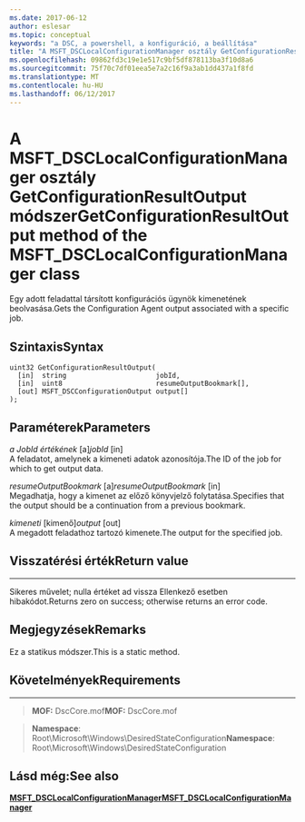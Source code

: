 ```yaml
---
ms.date: 2017-06-12
author: eslesar
ms.topic: conceptual
keywords: "a DSC, a powershell, a konfiguráció, a beállítása"
title: "A MSFT_DSCLocalConfigurationManager osztály GetConfigurationResultOutput módszer"
ms.openlocfilehash: 09862fd3c19e1e517c9bf5df878113ba3f10d8a6
ms.sourcegitcommit: 75f70c7df01eea5e7a2c16f9a3ab1dd437a1f8fd
ms.translationtype: MT
ms.contentlocale: hu-HU
ms.lasthandoff: 06/12/2017
---
```

# <a name="getconfigurationresultoutput-method-of-the-msftdsclocalconfigurationmanager-class"></a><span data-ttu-id="21fa5-103">A MSFT_DSCLocalConfigurationManager osztály GetConfigurationResultOutput módszer</span><span class="sxs-lookup"><span data-stu-id="21fa5-103">GetConfigurationResultOutput method of the MSFT_DSCLocalConfigurationManager class</span></span>

<span data-ttu-id="21fa5-104">Egy adott feladattal társított konfigurációs ügynök kimenetének beolvasása.</span><span class="sxs-lookup"><span data-stu-id="21fa5-104">Gets the Configuration Agent output associated with a specific job.</span></span>

<a name="syntax"></a><span data-ttu-id="21fa5-105">Szintaxis</span><span class="sxs-lookup"><span data-stu-id="21fa5-105">Syntax</span></span>
------

```mof
uint32 GetConfigurationResultOutput(
  [in]  string                      jobId,
  [in]  uint8                       resumeOutputBookmark[],
  [out] MSFT_DSCConfigurationOutput output[]
);
```

<a name="parameters"></a><span data-ttu-id="21fa5-106">Paraméterek</span><span class="sxs-lookup"><span data-stu-id="21fa5-106">Parameters</span></span>
----------

<span data-ttu-id="21fa5-107">*a JobId értékének* \[a\]</span><span class="sxs-lookup"><span data-stu-id="21fa5-107">*jobId* \[in\]</span></span>  
<span data-ttu-id="21fa5-108">A feladatot, amelynek a kimeneti adatok azonosítója.</span><span class="sxs-lookup"><span data-stu-id="21fa5-108">The ID of the job for which to get output data.</span></span>

<span data-ttu-id="21fa5-109">*resumeOutputBookmark* \[a\]</span><span class="sxs-lookup"><span data-stu-id="21fa5-109">*resumeOutputBookmark* \[in\]</span></span>  
<span data-ttu-id="21fa5-110">Megadhatja, hogy a kimenet az előző könyvjelző folytatása.</span><span class="sxs-lookup"><span data-stu-id="21fa5-110">Specifies that the output should be a continuation from a previous bookmark.</span></span>

<span data-ttu-id="21fa5-111">*kimeneti* \[kimenő\]</span><span class="sxs-lookup"><span data-stu-id="21fa5-111">*output* \[out\]</span></span>  
<span data-ttu-id="21fa5-112">A megadott feladathoz tartozó kimenete.</span><span class="sxs-lookup"><span data-stu-id="21fa5-112">The output for the specified job.</span></span>

## <a name="return-value"></a><span data-ttu-id="21fa5-113">Visszatérési érték</span><span class="sxs-lookup"><span data-stu-id="21fa5-113">Return value</span></span>
------------

<span data-ttu-id="21fa5-114">Sikeres művelet; nulla értéket ad vissza Ellenkező esetben hibakódot.</span><span class="sxs-lookup"><span data-stu-id="21fa5-114">Returns zero on success; otherwise returns an error code.</span></span>

## <a name="remarks"></a><span data-ttu-id="21fa5-115">Megjegyzések</span><span class="sxs-lookup"><span data-stu-id="21fa5-115">Remarks</span></span>

<span data-ttu-id="21fa5-116">Ez a statikus módszer.</span><span class="sxs-lookup"><span data-stu-id="21fa5-116">This is a static method.</span></span>

## <a name="requirements"></a><span data-ttu-id="21fa5-117">Követelmények</span><span class="sxs-lookup"><span data-stu-id="21fa5-117">Requirements</span></span>
------------
><span data-ttu-id="21fa5-118">**MOF:** DscCore.mof</span><span class="sxs-lookup"><span data-stu-id="21fa5-118">**MOF:** DscCore.mof</span></span>

><span data-ttu-id="21fa5-119">**Namespace**: Root\Microsoft\Windows\DesiredStateConfiguration</span><span class="sxs-lookup"><span data-stu-id="21fa5-119">**Namespace**: Root\Microsoft\Windows\DesiredStateConfiguration</span></span>


## <a name="see-also"></a><span data-ttu-id="21fa5-120">Lásd még:</span><span class="sxs-lookup"><span data-stu-id="21fa5-120">See also</span></span>


[<span data-ttu-id="21fa5-121">**MSFT_DSCLocalConfigurationManager**</span><span class="sxs-lookup"><span data-stu-id="21fa5-121">**MSFT_DSCLocalConfigurationManager**</span></span>](msft-dsclocalconfigurationmanager.md)

 

 



